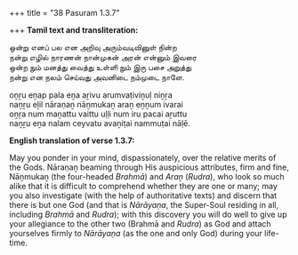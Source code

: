 +++
title = "38 Pasuram 1.3.7"

+++
**Tamil text and transliteration:**

ஒன்று எனப் பல என அறிவு அரும்வடிவினுள் நின்ற  
நன்று எழில் நாரணன் நான்முகன் அரன் என்னும் இவரை  
ஒன்ற நும் மனத்து வைத்து உள்ளி நும் இரு பசை அறுத்து  
நன்று என நலம் செய்வது அவனிடை நம்முடை நாளே.

oṉṟu eṉap pala eṉa aṟivu arumvaṭiviṉuḷ niṉṟa  
naṉṟu eḻil nāraṇaṉ nāṉmukaṉ araṉ eṉṉum ivarai  
oṉṟa num maṉattu vaittu uḷḷi num iru pacai aṟuttu  
naṉṟu eṉa nalam ceyvatu avaṉiṭai nammuṭai nāḷē.

**English translation of verse 1.3.7:**

May you ponder in your mind, dispassionately, over the relative merits of the Gods. Nāraṇaṉ beaming through His auspicious attributes, firm and fine, Nāṉmukaṉ (the four-headed *Brahmā*) and *Araṉ* (*Rudra*), who look so much alike that it is difficult to comprehend whether they are one or many; may you also investigate (with the help of authoritative texts) and discern that there is but one God (and that is *Nārāyaṇa*, the Super-Soul residing in all, including *Brahmā* and *Rudra*); with this discovery you will do well to give up your allegiance to the other two (Brahmā and *Rudra*) as God and attach yourselves firmly to *Nārāyaṇa* (as the one and only God) during your life-time.


